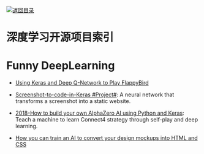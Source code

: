 [![返回目录](https://parg.co/UGo)](https://github.com/wxyyxc1992/Awesome-Links)

# 深度学习开源项目索引

# Funny DeepLearning

* [Using Keras and Deep Q-Network to Play FlappyBird](https://yanpanlau.github.io/2016/07/10/FlappyBird-Keras.html)

- [Screenshot-to-code-in-Keras #Project#](https://github.com/emilwallner/Screenshot-to-code-in-Keras): A neural network that transforms a screenshot into a static website.

- [2018-How to build your own AlphaZero AI using Python and Keras](https://parg.co/UiX): Teach a machine to learn Connect4 strategy through self-play and deep learning.

* [How you can train an AI to convert your design mockups into HTML and CSS](https://parg.co/UXR)

